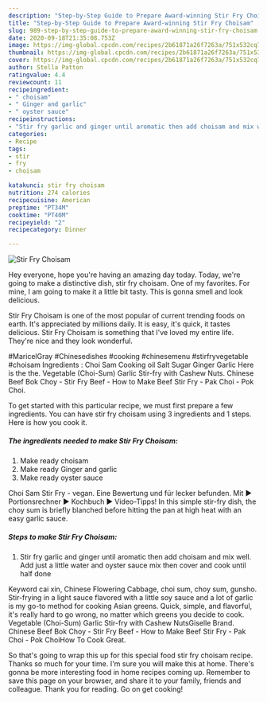 ```yaml
---
description: "Step-by-Step Guide to Prepare Award-winning Stir Fry Choisam"
title: "Step-by-Step Guide to Prepare Award-winning Stir Fry Choisam"
slug: 989-step-by-step-guide-to-prepare-award-winning-stir-fry-choisam
date: 2020-09-18T21:35:08.753Z
image: https://img-global.cpcdn.com/recipes/2b61871a26f7263a/751x532cq70/stir-fry-choisam-recipe-main-photo.jpg
thumbnail: https://img-global.cpcdn.com/recipes/2b61871a26f7263a/751x532cq70/stir-fry-choisam-recipe-main-photo.jpg
cover: https://img-global.cpcdn.com/recipes/2b61871a26f7263a/751x532cq70/stir-fry-choisam-recipe-main-photo.jpg
author: Stella Patton
ratingvalue: 4.4
reviewcount: 11
recipeingredient:
- " choisam"
- " Ginger and garlic"
- " oyster sauce"
recipeinstructions:
- "Stir fry garlic and ginger until aromatic then add choisam and mix well. Add just a little water and oyster sauce mix then cover and cook until half done"
categories:
- Recipe
tags:
- stir
- fry
- choisam

katakunci: stir fry choisam 
nutrition: 274 calories
recipecuisine: American
preptime: "PT34M"
cooktime: "PT40M"
recipeyield: "2"
recipecategory: Dinner

---
```



![Stir Fry Choisam](https://img-global.cpcdn.com/recipes/2b61871a26f7263a/751x532cq70/stir-fry-choisam-recipe-main-photo.jpg)

Hey everyone, hope you're having an amazing day today. Today, we're going to make a distinctive dish, stir fry choisam. One of my favorites. For mine, I am going to make it a little bit tasty. This is gonna smell and look delicious.

Stir Fry Choisam is one of the most popular of current trending foods on earth. It's appreciated by millions daily. It is easy, it's quick, it tastes delicious. Stir Fry Choisam is something that I've loved my entire life. They're nice and they look wonderful.

#MaricelGray #Chinesedishes #cooking #chinesemenu #stirfryvegetable #choisam Ingredients : Choi Sam Cooking oil Salt Sugar Ginger Garlic Here is the the. Vegetable (Choi-Sum) Garlic Stir-fry with Cashew Nuts. Chinese Beef Bok Choy - Stir Fry Beef - How to Make Beef Stir Fry - Pak Choi - Pok Choi.


To get started with this particular recipe, we must first prepare a few ingredients. You can have stir fry choisam using 3 ingredients and 1 steps. Here is how you cook it.

<!--inarticleads1-->

##### The ingredients needed to make Stir Fry Choisam:

1. Make ready  choisam
1. Make ready  Ginger and garlic
1. Make ready  oyster sauce


Choi Sam Stir Fry - vegan. Eine Bewertung und für lecker befunden. Mit ► Portionsrechner ► Kochbuch ► Video-Tipps! In this simple stir-fry dish, the choy sum is briefly blanched before hitting the pan at high heat with an easy garlic sauce. 

<!--inarticleads2-->

##### Steps to make Stir Fry Choisam:

1. Stir fry garlic and ginger until aromatic then add choisam and mix well. Add just a little water and oyster sauce mix then cover and cook until half done


Keyword cai xin, Chinese Flowering Cabbage, choi sum, choy sum, gunsho. Stir-frying in a light sauce flavored with a little soy sauce and a lot of garlic is my go-to method for cooking Asian greens. Quick, simple, and flavorful, it&#39;s really hard to go wrong, no matter which greens you decide to cook. Vegetable (Choi-Sum) Garlic Stir-fry with Cashew NutsGiselle Brand. Chinese Beef Bok Choy - Stir Fry Beef - How to Make Beef Stir Fry - Pak Choi - Pok ChoiHow To Cook Great. 

So that's going to wrap this up for this special food stir fry choisam recipe. Thanks so much for your time. I'm sure you will make this at home. There's gonna be more interesting food in home recipes coming up. Remember to save this page on your browser, and share it to your family, friends and colleague. Thank you for reading. Go on get cooking!
